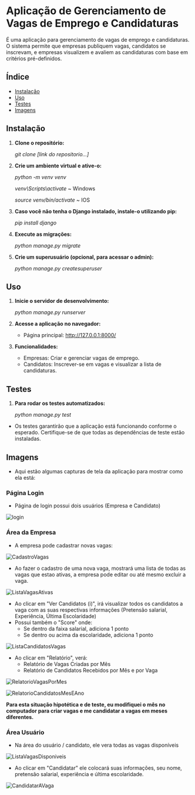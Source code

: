 
# Aplicação de Gerenciamento de Vagas de Emprego e Candidaturas

É uma aplicação para gerenciamento de vagas de emprego e candidaturas. O sistema permite que empresas publiquem vagas, candidatos se inscrevam, e empresas visualizem e avaliem as candidaturas com base em critérios pré-definidos.

## Índice

- [Instalação](#instalação)
- [Uso](#uso)
- [Testes](#testes)
- [Imagens](#Imagens)


## Instalação

1. **Clone o repositório:**

   *git clone [link do repositorio...]*

2. **Crie um ambiente virtual e ative-o:**

   *python -m venv venv*
   
   *venv\Scripts\activate* ~ Windows
   
   *source venv/bin/activate* ~ IOS
   
3. **Caso você não tenha o Django instalado, instale-o utilizando pip:**

    *pip install django*

4. **Execute as migrações:**
   
   *python manage.py migrate*

5. **Crie um superusuário (opcional, para acessar o admin):**

   *python manage.py createsuperuser*

## Uso

1. **Inicie o servidor de desenvolvimento:**

   *python manage.py runserver*

2. **Acesse a aplicação no navegador:**

   * Página principal: http://127.0.0.1:8000/

3. **Funcionalidades:**

   * Empresas: Criar e gerenciar vagas de emprego.
   * Candidatos: Inscrever-se em vagas e visualizar a lista de candidaturas.

## Testes

1. **Para rodar os testes automatizados:**

   *python manage.py test*

* Os testes garantirão que a aplicação está funcionando conforme o esperado. Certifique-se de que todas as dependências de teste estão instaladas.



## Imagens

   * Aqui estão algumas capturas de tela da aplicação para mostrar como ela está:

### Página Login 

  * Página de login possui dois usuários (Empresa e Candidato)

![login](https://github.com/user-attachments/assets/59ae4d87-f1a2-44f2-b358-1f866a38bee8)

### Área da Empresa

  * A empresa pode cadastrar novas vagas:
    
![CadastroVagas](https://github.com/user-attachments/assets/e3862699-2020-4997-a7b1-16d07eee9af4)

  * Ao fazer o cadastro de uma nova vaga, mostrará uma lista de todas as vagas que estao ativas, a empresa pode editar ou até mesmo excluir a vaga.
    
![ListaVagasAtivas](https://github.com/user-attachments/assets/ff158090-dbe5-4236-882c-5e8294470316)

  * Ao clicar em "Ver Candidatos (i)", irá visualizar todos os candidatos a vaga com as suas respectivas informações (Pretensão salarial, Experiência, Última Escolaridade)
  * Possui também o "Score" onde:
    * Se dentro da faixa salarial, adiciona 1 ponto
    * Se dentro ou acima da escolaridade, adiciona 1 ponto
      
![ListaCandidatosVagas](https://github.com/user-attachments/assets/5ac34fcb-7349-4d65-bf64-f378f72ce4cb)

  * Ao clicar em "Relatório", verá:
    * Relatório de Vagas Criadas por Mês
    * Relatório de Candidatos Recebidos por Mês e por Vaga

![RelatorioVagasPorMes](https://github.com/user-attachments/assets/f9c84952-6d89-4945-85a6-56c0f08f5251)

![RelatorioCandidatosMesEAno](https://github.com/user-attachments/assets/57c9edbe-87c2-4061-bc46-8d9ac5ca3d66)

**Para esta situação hipotética e de teste, eu modifiquei o mês no computador para criar vagas e me candidatar a vagas em meses diferentes.**

### Área Usuário

  * Na área do usuário / candidato, ele vera todas as vagas disponíveis

![ListaVagasDisponiveis](https://github.com/user-attachments/assets/20015243-5105-49b2-96df-32eb6f143951)

  * Ao clicar em "Candidatar" ele colocará suas informações, seu nome, pretensão salarial, experiência e última escolaridade.

![CandidatarAVaga](https://github.com/user-attachments/assets/c873dd43-1954-4909-9f00-39fd2e1658ac)

